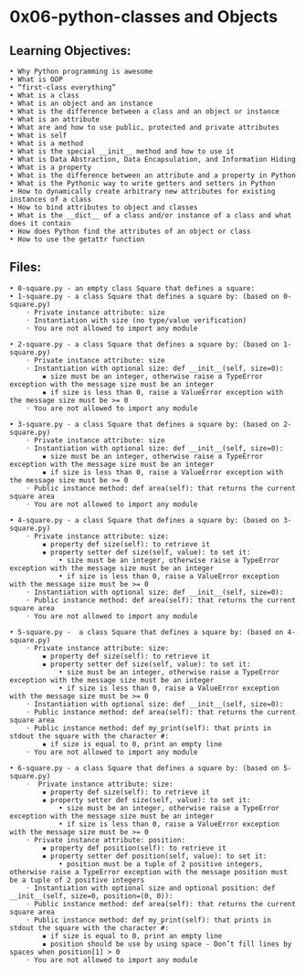﻿# 0x06-python-classes and Objects

## Learning Objectives:

    • Why Python programming is awesome
    • What is OOP
    • “first-class everything”
    • What is a class
    • What is an object and an instance
    • What is the difference between a class and an object or instance
    • What is an attribute
    • What are and how to use public, protected and private attributes
    • What is self
    • What is a method
    • What is the special __init__ method and how to use it
    • What is Data Abstraction, Data Encapsulation, and Information Hiding
    • What is a property
    • What is the difference between an attribute and a property in Python
    • What is the Pythonic way to write getters and setters in Python
    • How to dynamically create arbitrary new attributes for existing instances of a class
    • How to bind attributes to object and classes
    • What is the __dict__ of a class and/or instance of a class and what does it contain
    • How does Python find the attributes of an object or class
    • How to use the getattr function


## Files:
    • 0-square.py - an empty class Square that defines a square:
    • 1-square.py - a class Square that defines a square by: (based on 0-square.py)
        ◦ Private instance attribute: size
        ◦ Instantiation with size (no type/value verification)
        ◦ You are not allowed to import any module
          
    • 2-square.py - a class Square that defines a square by: (based on 1-square.py)
        ◦ Private instance attribute: size
        ◦ Instantiation with optional size: def __init__(self, size=0):
            ▪ size must be an integer, otherwise raise a TypeError exception with the message size must be an integer
            ▪ if size is less than 0, raise a ValueError exception with the message size must be >= 0
        ◦ You are not allowed to import any module
          
    • 3-square.py - a class Square that defines a square by: (based on 2-square.py)
        ◦ Private instance attribute: size
        ◦ Instantiation with optional size: def __init__(self, size=0):
            ▪ size must be an integer, otherwise raise a TypeError exception with the message size must be an integer
            ▪ if size is less than 0, raise a ValueError exception with the message size must be >= 0
        ◦ Public instance method: def area(self): that returns the current square area
        ◦ You are not allowed to import any module
          
    • 4-square.py - a class Square that defines a square by: (based on 3-square.py)
        ◦ Private instance attribute: size:
            ▪ property def size(self): to retrieve it
            ▪ property setter def size(self, value): to set it:
                • size must be an integer, otherwise raise a TypeError exception with the message size must be an integer
                • if size is less than 0, raise a ValueError exception with the message size must be >= 0
        ◦ Instantiation with optional size: def __init__(self, size=0):
        ◦ Public instance method: def area(self): that returns the current square area
        ◦ You are not allowed to import any module
          
    • 5-square.py -  a class Square that defines a square by: (based on 4-square.py)
        ◦ Private instance attribute: size:
            ▪ property def size(self): to retrieve it
            ▪ property setter def size(self, value): to set it:
                • size must be an integer, otherwise raise a TypeError exception with the message size must be an integer
                • if size is less than 0, raise a ValueError exception with the message size must be >= 0
        ◦ Instantiation with optional size: def __init__(self, size=0):
        ◦ Public instance method: def area(self): that returns the current square area
        ◦ Public instance method: def my_print(self): that prints in stdout the square with the character #:
            ▪ if size is equal to 0, print an empty line
        ◦ You are not allowed to import any module
          
    • 6-square.py - a class Square that defines a square by: (based on 5-square.py)
        ◦  Private instance attribute: size:
            ▪ property def size(self): to retrieve it
            ▪ property setter def size(self, value): to set it:
                • size must be an integer, otherwise raise a TypeError exception with the message size must be an integer
                • if size is less than 0, raise a ValueError exception with the message size must be >= 0
        ◦ Private instance attribute: position:
            ▪ property def position(self): to retrieve it
            ▪ property setter def position(self, value): to set it:
                • position must be a tuple of 2 positive integers, otherwise raise a TypeError exception with the message position must be a tuple of 2 positive integers
        ◦ Instantiation with optional size and optional position: def __init__(self, size=0, position=(0, 0)):
        ◦ Public instance method: def area(self): that returns the current square area
        ◦ Public instance method: def my_print(self): that prints in stdout the square with the character #:
            ▪ if size is equal to 0, print an empty line
            ▪ position should be use by using space - Don’t fill lines by spaces when position[1] > 0
        ◦ You are not allowed to import any module
